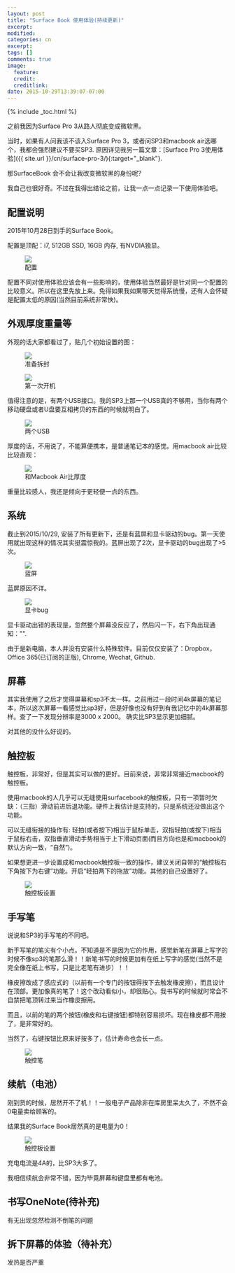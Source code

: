 ```yaml
---
layout: post
title: "Surface Book 使用体验(持续更新)"
excerpt:
modified:
categories: cn
excerpt:
tags: []
comments: true
image:
  feature: 
  credit: 
  creditlink:
date: 2015-10-29T13:39:07-07:00
---
```


{% include _toc.html %}

之前我因为Surface Pro 3从路人彻底变成微软黑。

当时，如果有人问我该不该入Surface Pro 3，或者问SP3和macbook air选哪个，我都会强烈建议不要买SP3. 原因详见我另一篇文章：[Surface Pro 3使用体验]({{ site.url }}/cn/surface-pro-3/){:target="_blank"}.

那SurfaceBook 会不会让我改变微软黑的身份呢? 

我自己也很好奇。不过在我得出结论之前，让我一点一点记录一下使用体验吧。

## 配置说明

2015年10月28日到手的Surface Book。

配置是顶配：i7, 512GB SSD, 16GB 内存, 有NVDIA独显。

<figure>
  <a href="http://{{ site.url }}/images/surfacebook/1.JPG"><img src="http://{{ site.url }}/images/surfacebook/1.JPG"></a>
  <figcaption>配置</figcaption>
</figure>

配置不同对使用体验应该会有一些影响的，使用体验当然最好是针对同一个配置的比较意义。所以在这里先放上来。免得如果我如果哪天觉得系统慢，还有人会怀疑是配置太低的原因(当然目前系统非常快)。

## 外观厚度重量等
外观的话大家都看过了，贴几个初始设置的图：

<figure>
  <a href="http://{{ site.url }}/images/surfacebook/2.JPG"><img src="http://{{ site.url }}/images/surfacebook/2.JPG"></a>
  <figcaption>准备拆封</figcaption>
</figure>

<figure>
  <a href="http://{{ site.url }}/images/surfacebook/3.JPG"><img src="http://{{ site.url }}/images/surfacebook/3.JPG"></a>
  <figcaption>第一次开机</figcaption>
</figure>

值得注意的是，有两个USB接口。我的SP3上那一个USB真的不够用，当你有两个移动硬盘或者U盘要互相拷贝的东西的时候就明白了。

<figure>
  <a href="http://{{ site.url }}/images/surfacebook/4.JPG"><img src="http://{{ site.url }}/images/surfacebook/4.JPG"></a>
  <figcaption>两个USB</figcaption>
</figure>

厚度的话，不用说了，不能算便携本，是普通笔记本的感觉。用macbook air比较比较直观：

<figure>
  <a href="http://{{ site.url }}/images/surfacebook/5.JPG"><img src="http://{{ site.url }}/images/surfacebook/5.JPG"></a>
  <figcaption>和Macbook Air比厚度</figcaption>
</figure>

重量比较感人，我还是倾向于更轻便一点的东西。

## 系统

截止到2015/10/29, 安装了所有更新下，还是有蓝屏和显卡驱动的bug。第一天使用就出现这样的情况其实挺震惊我的。蓝屏出现了2次，显卡驱动的bug出现了>5次。

<figure>
  <a href="http://{{ site.url }}/images/surfacebook/6.JPG"><img src="http://{{ site.url }}/images/surfacebook/6.JPG"></a>
  <figcaption>蓝屏</figcaption>
</figure>

蓝屏原因不详。

<figure>
  <a href="http://{{ site.url }}/images/surfacebook/7.PNG"><img src="http://{{ site.url }}/images/surfacebook/7.PNG"></a>
  <figcaption>显卡bug</figcaption>
</figure>

显卡驱动出错的表现是，忽然整个屏幕没反应了，然后闪一下，右下角出现通知："".

由于是新电脑，本人并没有安装什么特殊软件。目前仅仅安装了：Dropbox，Office 365(已订阅的正版), Chrome, Wechat, Github. 

## 屏幕

其实我使用了之后才觉得屏幕和sp3不太一样。之前用过一段时间4k屏幕的笔记本，所以这次屏幕一看感觉比sp3好，但是好像也没有好到有我记忆中的4k屏幕那样。查了一下发现分辨率是3000 x 2000。 确实比SP3显示更加细腻。

对其他的没什么好说的。

## 触控板

触控板，非常好，但是其实可以做的更好。目前来说，非常非常接近macbook的触控板。

使用macbook的人几乎可以无缝使用surfacebook的触控板，只有一项暂时欠缺：（三指）滑动前进后退功能。硬件上我估计是支持的，只是系统还没做出这个功能。

可以无缝衔接的操作有: 轻拍(或者按下)相当于鼠标单击，双指轻拍(或按下)相当于鼠标右击，双指垂直滑动手势相当于上下滑动页面(而且方向也是和macbook的默认方向一致，“自然”)。

如果想更进一步设置成和macbook触控板一致的操作，建议关闭自带的“触控板右下角按下为右键”功能。开启“轻拍两下的拖放”功能。其他的自己设置好了。

<figure>
  <a href="http://{{ site.url }}/images/surfacebook/8.PNG"><img src="http://{{ site.url }}/images/surfacebook/8.PNG"></a>
  <figcaption>触控板设置</figcaption>
</figure>

## 手写笔

说说和SP3的手写笔的不同吧。

新手写笔的笔尖有个小点。不知道是不是因为它的作用，感觉新笔在屏幕上写字的时候不像sp3的笔那么滑！！新笔书写的时候更加有在纸上写字的感觉(当然不是完全像在纸上书写，只是比老笔有进步）！！

橡皮擦改成了感应式的（以前有一个专门的按钮得按下去触发橡皮擦），而且设计在顶部。更加像真的笔了！这个改动看似小，却很贴心。我书写的时候就时常会不自禁把笔顶转过来当作橡皮擦用。

而且，以前的笔的两个按钮(橡皮和右键按钮)都特别容易损坏。现在橡皮都不用按了，是非常好的。

当然了，右键按钮比原来好按多了，估计寿命也会长一点。

<figure>
  <a href="http://{{ site.url }}/images/surfacebook/10.JPG"><img src="http://{{ site.url }}/images/surfacebook/10.JPG"></a>
  <figcaption>触控笔</figcaption>
</figure>

## 续航（电池）

刚到货的时候，居然开不了机！！一般电子产品除非在库房里呆太久了，不然不会0电量卖给顾客的。

结果我的Surface Book居然真的是电量为0！

<figure>
  <a href="http://{{ site.url }}/images/surfacebook/11.JPG"><img src="http://{{ site.url }}/images/surfacebook/11.JPG"></a>
  <figcaption>触控板设置</figcaption>
</figure>

充电电流是4A的，比SP3大多了。

我相信续航会非常不错，因为毕竟屏幕和键盘里都有电池。

## 书写OneNote(待补充)

有无出现忽然检测不倒笔的问题

## 拆下屏幕的体验（待补充）

发热是否严重




